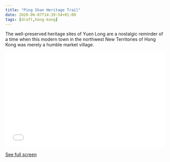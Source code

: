 ```yaml
---
title: "Ping Shan Heritage Trail"
date: 2020-06-07T14:39:54+01:00
tags: [draft,hong-kong]
---
```


The well-preserved heritage sites of Yuen Long are a nostalgic reminder of a time when this modern town in the northwest New Territories of Hong Kong was merely a humble market village.

<iframe width="100%" height="300px" frameborder="0" allowfullscreen src="//umap.openstreetmap.fr/en/map/ping-shan-herritage-trail_455983?scaleControl=false&miniMap=false&scrollWheelZoom=false&zoomControl=true&allowEdit=false&moreControl=true&searchControl=null&tilelayersControl=null&embedControl=null&datalayersControl=true&onLoadPanel=undefined&captionBar=false"></iframe><p><a href="//umap.openstreetmap.fr/en/map/ping-shan-herritage-trail_455983">See full screen</a></p>
